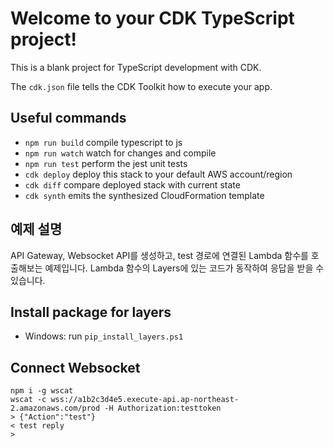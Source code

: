 # Welcome to your CDK TypeScript project!

This is a blank project for TypeScript development with CDK.

The `cdk.json` file tells the CDK Toolkit how to execute your app.

## Useful commands

 * `npm run build`   compile typescript to js
 * `npm run watch`   watch for changes and compile
 * `npm run test`    perform the jest unit tests
 * `cdk deploy`      deploy this stack to your default AWS account/region
 * `cdk diff`        compare deployed stack with current state
 * `cdk synth`       emits the synthesized CloudFormation template

## 예제 설명

API Gateway, Websocket API를 생성하고, test 경로에 연결된 Lambda 함수를 호출해보는 예제입니다. Lambda 함수의 Layers에 있는 코드가 동작하여 응답을 받을 수 있습니다. 

## Install package for layers

- Windows: run `pip_install_layers.ps1`

## Connect Websocket

```
npm i -g wscat
wscat -c wss://a1b2c3d4e5.execute-api.ap-northeast-2.amazonaws.com/prod -H Authorization:testtoken
> {"Action":"test"}
< test reply
>
```